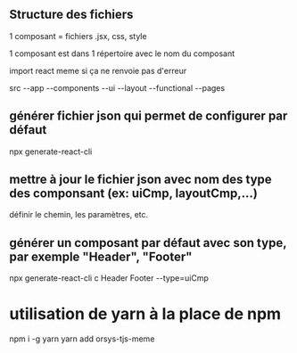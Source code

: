 
## Structure des fichiers

1 composant = fichiers .jsx, css, style

1 composant est dans 1 répertoire avec le nom du composant

import react meme si ça ne renvoie pas d'erreur

src
    --app
        --components
                    --ui
                    --layout
                    --functional
                    --pages


## générer fichier json qui permet de configurer par défaut 

npx generate-react-cli

## mettre à jour le fichier json avec nom des type des componsant (ex: uiCmp, layoutCmp,...)

définir le chemin, les paramètres, etc.

## générer un composant par défaut avec son type, par exemple "Header", "Footer"

npx generate-react-cli c Header Footer --type=uiCmp



# utilisation de yarn à la place de npm

npm i -g yarn
yarn add orsys-tjs-meme